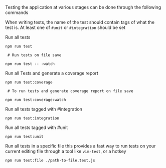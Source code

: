 Testing the application at various stages can be done through the following commands

When writing tests, the name of the test should contain tags of what the test is. At least one of `#unit` or `#integration` should be set

Run all tests

```
npm run test

 # Run tests on file save

npm run test -- -watch
```

Run all Tests and generate a coverage report

```
npm run test:coverage

 # To run tests and generate coverage report on file save

npm run test:coverage:watch
```

Run all tests tagged with #integration

```
npm run test:integration
```

Run all tests tagged with #unit

```
npm run test:unit
```

Run all tests in a specific file
this provides a fast way to run tests on your current editing file through a tool like `vim-test`, or a hotkey

```
npm run test:file ./path-to-file.test.js
```
